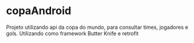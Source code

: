 # copaAndroid
Projeto utilizando api da copa do mundo, para consultar times, jogadores e gols. Utilizando como framework Butter Knife e retrofit
